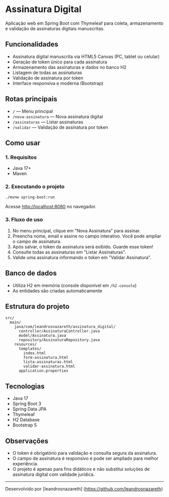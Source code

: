 # Assinatura Digital

Aplicação web em Spring Boot com Thymeleaf para coleta, armazenamento e validação de assinaturas digitais manuscritas.

## Funcionalidades
- Assinatura digital manuscrita via HTML5 Canvas (PC, tablet ou celular)
- Geração de token único para cada assinatura
- Armazenamento das assinaturas e dados no banco H2
- Listagem de todas as assinaturas
- Validação de assinatura por token
- Interface responsiva e moderna (Bootstrap)

## Rotas principais
- `/` — Menu principal
- `/nova-assinatura` — Nova assinatura digital
- `/assinaturas` — Listar assinaturas
- `/validar` — Validação de assinatura por token

## Como usar

### 1. Requisitos
- Java 17+
- Maven

### 2. Executando o projeto

```bash
./mvnw spring-boot:run
```

Acesse [http://localhost:8080](http://localhost:8080) no navegador.

### 3. Fluxo de uso
1. No menu principal, clique em "Nova Assinatura" para assinar.
2. Preencha nome, email e assine no campo interativo. Você pode ampliar o campo de assinatura.
3. Após salvar, o token da assinatura será exibido. Guarde esse token!
4. Consulte todas as assinaturas em "Listar Assinaturas".
5. Valide uma assinatura informando o token em "Validar Assinatura".

## Banco de dados
- Utiliza H2 em memória (console disponível em `/h2-console`)
- As entidades são criadas automaticamente

## Estrutura do projeto
```
src/
  main/
    java/com/leandrosnazareth/assinatura_digital/
      controller/AssinaturaController.java
      model/Assinatura.java
      repository/AssinaturaRepository.java
    resources/
      templates/
        index.html
        form-assinatura.html
        lista-assinaturas.html
        validar-assinatura.html
      application.properties
```

## Tecnologias
- Java 17
- Spring Boot 3
- Spring Data JPA
- Thymeleaf
- H2 Database
- Bootstrap 5

## Observações
- O token é obrigatório para validação e consulta segura da assinatura.
- O campo de assinatura é responsivo e pode ser ampliado para melhor experiência.
- O projeto é apenas para fins didáticos e não substitui soluções de assinatura digital com validade jurídica.

---

Desenvolvido por [leandrosnazareth]
(https://github.com/leandrosnazareth)
